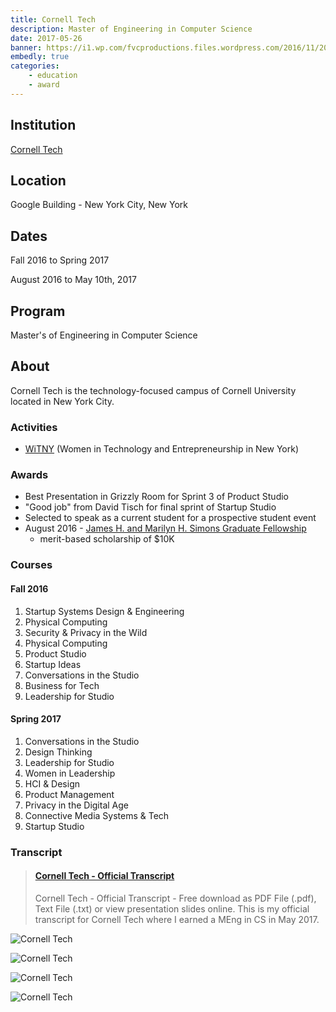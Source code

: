 ```yaml
---
title: Cornell Tech
description: Master of Engineering in Computer Science
date: 2017-05-26
banner: https://i1.wp.com/fvcproductions.files.wordpress.com/2016/11/2016-11-29-photo-00000102.jpg?w=255&h=191&crop&ssl=1&zoom=2
embedly: true
categories:
    - education
    - award
---
```


## Institution

[Cornell Tech](//tech.cornell.edu)

## Location

Google Building - New York City, New York

## Dates

Fall 2016 to Spring 2017

August 2016 to May 10th, 2017

## Program

Master's of Engineering in Computer Science

## About

Cornell Tech is the technology-focused campus of Cornell University located in New York City.

### Activities

* [WiTNY](//tech.cornell.edu/impact/witny) (Women in Technology and Entrepreneurship in New York)

### Awards

<!-- TODO: Separate scholarship into separate page -->

* Best Presentation in Grizzly Room for Sprint 3 of Product Studio
* "Good job" from David Tisch for final sprint of Startup Studio
* Selected to speak as a current student for a prospective student event
* August 2016 - [James H. and Marilyn H. Simons Graduate Fellowship](//news.cornell.edu/stories/2013/02/new-graduate-fellowship-supports-cornell-tech)
  * merit-based scholarship of $10K

### Courses

#### Fall 2016

1. Startup Systems Design & Engineering
2. Physical Computing
3. Security & Privacy in the Wild
4. Physical Computing
5. Product Studio
6. Startup Ideas
7. Conversations in the Studio
8. Business for Tech
9. Leadership for Studio

#### Spring 2017

1. Conversations in the Studio
2. Design Thinking
3. Leadership for Studio
4. Women in Leadership
5. HCI & Design
6. Product Management
7. Privacy in the Digital Age
8. Connective Media Systems & Tech
9. Startup Studio

### Transcript

<blockquote class="embedly-card"><h4><a href="https://www.scribd.com/document/349468859/Cornell-Tech-Official-Transcript">Cornell Tech - Official Transcript</a></h4><p>Cornell Tech - Official Transcript - Free download as PDF File (.pdf), Text File (.txt) or view presentation slides online. This is my official transcript for Cornell Tech where I earned a MEng in CS in May 2017.</p></blockquote>

![Cornell Tech](https://i2.wp.com/fvcproductions.files.wordpress.com/2016/11/buildboard-1.jpg?w=487&h=365&crop&ssl=1&zoom=2)

![Cornell Tech](https://i1.wp.com/fvcproductions.files.wordpress.com/2016/09/cornell.jpg?w=255&h=170&crop&ssl=1&zoom=2)

![Cornell Tech](https://i1.wp.com/fvcproductions.files.wordpress.com/2016/11/2016-11-29-photo-00000102.jpg?w=255&h=191&crop&ssl=1&zoom=2)

![Cornell Tech](https://i1.wp.com/fvcproductions.files.wordpress.com/2016/11/img_0047.jpg?w=746&h=560&crop&ssl=1&zoom=2)
